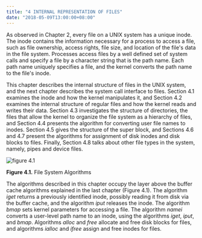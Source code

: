 ```yaml
---
title: "4 INTERNAL REPRESENTATION OF FILES"
date: "2018-05-09T13:00:00+08:00"
---
```


As observed in Chapter 2, every file on a UNIX system has a unique inode. The inode contains the information necessary for a process to access a file, such as file ownership, access rights, file size, and location of the file's data in the file system. Processes access files by a well defined set of system calls and specify a file by a character string that is the path name. Each path name uniquely specifies a file, and the kernel converts the path name to the file's inode.

This chapter describes the internal structure of files in the UNIX system, and the next chapter describes the system call interface to files. Section 4.1 examines the inode and how the kernel manipulates it, and Section 4.2 examines the internal structure of regular files and how the kernel reads and writes their data. Section 4.3 investigates the structure of directories, the files that allow the kernel to organize the file system as a hierarchy of files, and Section 4.4 presents the algorithm for converting user file names to inodes. Section 4.5 gives the structure of the super block, and Sections 4.6 and 4.7 present the algorithms for assignment of disk inodes and disk blocks to files. Finally, Section 4.8 talks about other file types in the system, namely, pipes and device files.

![figure 4.1](/linux/img/bach/figure4.1.jpg)

**Figure 4.1.** File System Algorithms

The algorithms described in this chapter occupy the layer above the buffer cache algorithms explained in the last chapter (Figure 4.1). The algorithm *iget* returns a previously identified inode, possibly reading it from disk via the buffer cache, and the algorithm *iput* releases the inode. The algorithm *bmap* sets kernel parameters for accessing a file. The algorithm *namei* converts a user-level path name to an inode, using the algorithms *iget*, *iput*, and *bmap*. Algorithms *alloc* and *free* allocate and free disk blocks for files, and algorithms *ialloc* and *ifree* assign and free inodes for files.